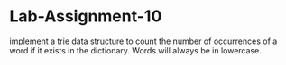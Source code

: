 # Lab-Assignment-10
 implement a trie data structure to count the number of occurrences of a word if it exists in the dictionary. Words will always be in lowercase.
